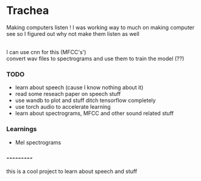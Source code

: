 # Trachea
Making computers listen ! I was working way to much on making computer see so I figured out why not make them listen as well

<br>
I can use cnn for this (MFCC's') <br>
convert wav files to spectrograms and use them to train the model (??) 

### TODO
* learn about speech (cause I know nothing about it)
* read some reseach paper on speech stuff
* use wandb to plot and stuff ditch tensorflow completely
* use torch audio to accelerate learning 
* learn about spectrograms, MFCC and other sound related stuff

### Learnings
* Mel spectrograms

### --------- 
this is a cool project to learn about speech and stuff 


